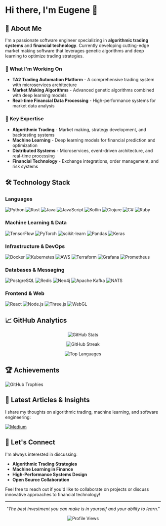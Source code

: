 # Hi there, I'm Eugene 👋

## 🚀 About Me

I'm a passionate software engineer specializing in **algorithmic trading systems** and **financial technology**. Currently developing cutting-edge market making software that leverages genetic algorithms and deep learning to optimize trading strategies.

### 🎯 What I'm Working On
- **TA2 Trading Automation Platform** - A comprehensive trading system with microservices architecture
- **Market Making Algorithms** - Advanced genetic algorithms combined with deep learning models
- **Real-time Financial Data Processing** - High-performance systems for market data analysis

### 🌟 Key Expertise
- **Algorithmic Trading** - Market making, strategy development, and backtesting systems
- **Machine Learning** - Deep learning models for financial prediction and optimization
- **Distributed Systems** - Microservices, event-driven architecture, and real-time processing
- **Financial Technology** - Exchange integrations, order management, and risk systems

## 🛠️ Technology Stack

### **Languages**
![Python](https://img.shields.io/badge/Python-3776AB?style=for-the-badge&logo=python&logoColor=white)
![Rust](https://img.shields.io/badge/Rust-000000?style=for-the-badge&logo=rust&logoColor=white)
![Java](https://img.shields.io/badge/Java-ED8B00?style=for-the-badge&logo=openjdk&logoColor=white)
![JavaScript](https://img.shields.io/badge/JavaScript-F7DF1E?style=for-the-badge&logo=javascript&logoColor=black)
![Kotlin](https://img.shields.io/badge/Kotlin-7F52FF?style=for-the-badge&logo=kotlin&logoColor=white)
![Clojure](https://img.shields.io/badge/Clojure-5881D8?style=for-the-badge&logo=clojure&logoColor=white)
![C#](https://img.shields.io/badge/C%23-239120?style=for-the-badge&logo=csharp&logoColor=white)
![Ruby](https://img.shields.io/badge/Ruby-CC342D?style=for-the-badge&logo=ruby&logoColor=white)

### **Machine Learning & Data**
![TensorFlow](https://img.shields.io/badge/TensorFlow-FF6F00?style=for-the-badge&logo=tensorflow&logoColor=white)
![PyTorch](https://img.shields.io/badge/PyTorch-EE4C2C?style=for-the-badge&logo=pytorch&logoColor=white)
![scikit-learn](https://img.shields.io/badge/scikit--learn-F7931E?style=for-the-badge&logo=scikit-learn&logoColor=white)
![Pandas](https://img.shields.io/badge/Pandas-150458?style=for-the-badge&logo=pandas&logoColor=white)
![Keras](https://img.shields.io/badge/Keras-D00000?style=for-the-badge&logo=keras&logoColor=white)

### **Infrastructure & DevOps**
![Docker](https://img.shields.io/badge/Docker-2496ED?style=for-the-badge&logo=docker&logoColor=white)
![Kubernetes](https://img.shields.io/badge/Kubernetes-326CE5?style=for-the-badge&logo=kubernetes&logoColor=white)
![AWS](https://img.shields.io/badge/AWS-FF9900?style=for-the-badge&logo=amazon-aws&logoColor=white)
![Terraform](https://img.shields.io/badge/Terraform-7B42BC?style=for-the-badge&logo=terraform&logoColor=white)
![Grafana](https://img.shields.io/badge/Grafana-F46800?style=for-the-badge&logo=grafana&logoColor=white)
![Prometheus](https://img.shields.io/badge/Prometheus-E6522C?style=for-the-badge&logo=prometheus&logoColor=white)

### **Databases & Messaging**
![PostgreSQL](https://img.shields.io/badge/PostgreSQL-316192?style=for-the-badge&logo=postgresql&logoColor=white)
![Redis](https://img.shields.io/badge/Redis-DC382D?style=for-the-badge&logo=redis&logoColor=white)
![Neo4j](https://img.shields.io/badge/Neo4j-008CC1?style=for-the-badge&logo=neo4j&logoColor=white)
![Apache Kafka](https://img.shields.io/badge/Apache%20Kafka-231F20?style=for-the-badge&logo=apache-kafka&logoColor=white)
![NATS](https://img.shields.io/badge/NATS-199bfc?style=for-the-badge&logo=nats&logoColor=white)

### **Frontend & Web**
![React](https://img.shields.io/badge/React-20232A?style=for-the-badge&logo=react&logoColor=61DAFB)
![Node.js](https://img.shields.io/badge/Node.js-43853D?style=for-the-badge&logo=node.js&logoColor=white)
![Three.js](https://img.shields.io/badge/Three.js-000000?style=for-the-badge&logo=three.js&logoColor=white)
![WebGL](https://img.shields.io/badge/WebGL-990000?style=for-the-badge&logo=webgl&logoColor=white)

## 📈 GitHub Analytics

<div align="center">
  
![GitHub Stats](https://github-readme-stats.vercel.app/api?username=esshka&theme=tokyonight&hide_border=true&include_all_commits=true&count_private=true)

![GitHub Streak](https://github-readme-streak-stats.herokuapp.com/?user=esshka&theme=tokyonight&hide_border=true)

![Top Languages](https://github-readme-stats.vercel.app/api/top-langs/?username=esshka&theme=tokyonight&hide_border=true&include_all_commits=true&count_private=true&layout=compact&langs_count=8)

</div>

## 🏆 Achievements

![GitHub Trophies](https://github-profile-trophy.vercel.app/?username=esshka&theme=tokyonight&no-frame=true&no-bg=false&margin-w=4&column=7)

## 📝 Latest Articles & Insights

I share my thoughts on algorithmic trading, machine learning, and software engineering:

[![Medium](https://img.shields.io/badge/Medium-12100E?style=for-the-badge&logo=medium&logoColor=white)](https://medium.com/@eugenesh4work)

## 🤝 Let's Connect

I'm always interested in discussing:
- **Algorithmic Trading Strategies**
- **Machine Learning in Finance** 
- **High-Performance Systems Design**
- **Open Source Collaboration**

Feel free to reach out if you'd like to collaborate on projects or discuss innovative approaches to financial technology!

---

<div align="center">

*"The best investment you can make is in yourself and your ability to learn."*

![Profile Views](https://visitcount.itsvg.in/api?id=esshka&icon=2&color=6)

</div>